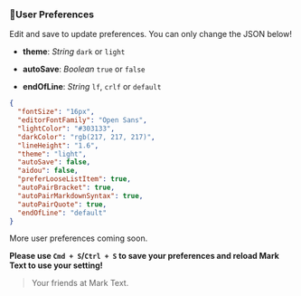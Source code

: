 ### :bust_in_silhouette:User Preferences

Edit and save to update preferences. You can only change the JSON below!

- **theme**: *String* `dark` or `light`

- **autoSave**: *Boolean* `true` or `false`

- **endOfLine**: *String* `lf`, `crlf` or `default`

```json
{
  "fontSize": "16px",
  "editorFontFamily": "Open Sans",
  "lightColor": "#303133",
  "darkColor": "rgb(217, 217, 217)",
  "lineHeight": "1.6",
  "theme": "light",
  "autoSave": false,
  "aidou": false,
  "preferLooseListItem": true,
  "autoPairBracket": true,
  "autoPairMarkdownSyntax": true,
  "autoPairQuote": true,
  "endOfLine": "default"
}
```

More user preferences coming soon.

**Please use `Cmd + S`/`Ctrl + S` to save your preferences and reload Mark Text to use your setting!**

> Your friends at Mark Text.
